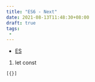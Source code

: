```yaml
---
title: "ES6 - Next"
date: 2021-08-13T11:48:30+08:00
draft: true
tags:
 - 
---
```

- [ES](https://juejin.cn/post/6995334897065787422?utm_source=gold_browser_extension#heading-42)

1. let const 


```js
[{}]
```